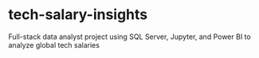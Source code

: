 # tech-salary-insights
 Full-stack data analyst project using SQL Server, Jupyter, and Power BI to analyze global tech salaries
